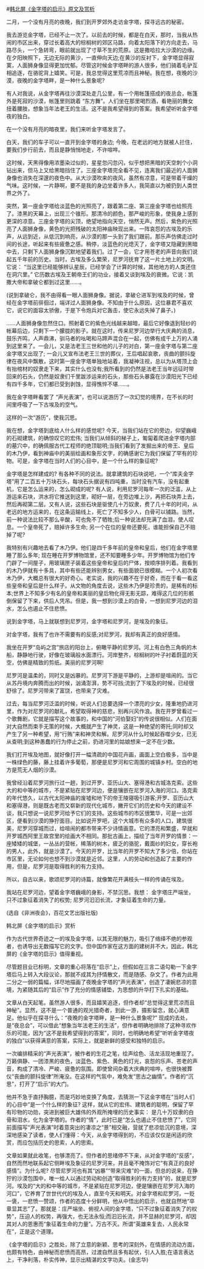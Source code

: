 #[韩北屏《金字塔的启示》原文及赏析](https://www.vrrw.net/wx/9130.html)

二月，一个没有月亮的夜晚，我们到开罗郊外走访金字塔，探寻远古的秘密。

我去游览金字塔，已经不止一次了。以前去的时候，都是在白天，那时，当我从热闹的市区出来，穿过长着高大的棕榈树的郊区马路，向着太阳落下的方向走去，马路尽头，一个急转弯，眼前就出现了寸草不生的荒原。这是撒哈拉大沙漠的边缘。在夕阳映照下，无边无际的黄沙，一直伸向天边;在黄沙的反衬下，金字塔显得寂寞，人面狮身像显得更加忧郁。尽管这时候金字塔畔的游人很多，他们骑着毛驴互相追逐，在骆驼背上嬉笑。可是，我总觉得这里荒凉而且神秘。我在想，夜晚的沙漠，夜晚的金字塔畔，是一种什么景象呢?

有人对我说，从金字塔再往沙漠深处走几公里，有一个用帐篷搭成的夜总会，帐篷外是死寂的沙漠，帐篷里则跳着 “东方舞”。人们坐在那里喝烈酒，看艳丽的舞女扭着腰肢，想象当年法老王的生活。这不是我希望得到的答案。我希望听听金字塔夜的独白。

在一个没有月亮的暗夜里，我们来听金字塔发言了。

白天，我们的车子可以一直开到金字塔的身边; 今晚，在老远的地方就被人拦住，要我们步行前去，而且是静悄悄地走，不许喧哗。



这时候，天黑得像用浓墨染过似的，星星忽闪忽闪，似乎想把黑暗的天空刺个小洞钻出来，但马上又给黑暗挡住了。三座金字塔完全看不见，连离我们最近的人面狮身像也消失在深邃的夜色中。从大沙漠吹来的夜风，虽然有凉意，可是带着干燥的气味。这时候，一片静啊，要不是我的身边坐着许多人，我简直以为被扔到人类世界之外了。

突然，第一座金字塔给淡蓝色的光照亮了，跟着第二座、第三座金字塔也给照亮了。漆黑的天幕上，出现三个锥形。那清冷的颜色，那严峻的形象，使我身上感到更深的凉意。三座金字塔的尖顶，绝望地指向天空，悄然无声。然后，紫色的光照亮了人面狮身像，黄色的光把残破的太阳神庙映现出来。一阵哀怨的古埃及的乐声，从远到近，从低沉到响亮，从沙漠的那一头到了我们跟前。那乐声仿佛走过时间的长途，听起来有些疲惫之感。稍停，淡蓝色的光熄灭了，金字塔又隐藏到黑暗中去，只剩下人面狮身像沉默地望着我们。过了一会，它才用苍老的声音向我们说起五千年前的历史。当时，古埃及多么繁荣，尼罗河抚育了这一片土地上的文明。它说： “当这里已经能够辨认星辰，已经学会了计算的时候，其他地方的人类还住在洞穴里。” 它历数古埃及王朝帝王们的功业，接着又谈到埃及的衰微。它说：凯撒大帝和拿破仑都到过这里……。

(说到拿破仑，我不由得看一眼人面狮身像。据说，拿破仑进军到埃及的时候，曾经在金字塔前徘徊过，端详过人面狮身像。不知由于什么原因，这位暴君不喜欢它，说它的面容太骄傲，于是下令炮兵对它轰击，使它永远失掉了鼻子。)

……人面狮身像忽然住口。照射着它的紫色光线越来越暗，最后它好像退到轻纱的帐幕后边，只剩下一个朦胧的影子。就在这时，传来尼罗河边举行大庆典的消息，鼓乐齐鸣，人声鼎沸，驯马者的吆喝和马蹄声混合在一起，仿佛有成千上万的人涌到这里来了。一会儿，又是法老王三世和他的儿子的对白，第一座金字塔与第二座金字塔又出现了; 一会儿又宣布法老王三世的葬仪，王后唱起哀歌，丧曲的颤抖旋律在夜风中飘散，这时第一座金字塔单独地站着，我凝神注视，总以为从塔顶上会有抬棺材的奴隶走下来，其实什么也没有;我所看到的仍然是法老王当年远征时带回来的石头，仍然是奴隶们千里跋涉运来的石头，那些石头暴露在沙漠阳光下已经有四千多年，它们都已受到剥蚀，显得憔悴不堪……。

我在金字塔畔看罢了 “声光表演”，也可以说游历了一次幻觉的境界，在不长的时间里呼吸了一下古埃及的空气。

这样的一次“游历”，使我沉思。

我在想，金字塔到底给人什么样的感觉呢? 今天，当我们站在它的旁边，仰望巍峨的石砌建筑，的确惊叹它的宏伟; 当我们从倾斜的梯子上，匍匐着爬进金字塔内部的墓穴中，的确佩服古代工程师的绝顶聪明;当我们看到了发掘出来的帝王、皇后的木乃伊，看到神庙中的美丽绘画和象形文字，的确感谢它为我们保留了罕有的珍物。可是，金字塔在当时人们的心目中，是一个什么样的象征呢?

金字塔是怎样建成的? 有各种不同的说法。就拿建筑的石块说吧，一个“库夫金字塔”用了二百五十万块石头，每块石头据说有四吨重，当时没有汽车，没有起重机，它是怎么运来的，怎么砌成的呢? 有人说，利用尼罗河每年一次的泛滥，从上游运来石块，洪水将它推送到这里，砌好一层，在旁边堆上沙，再把石块弄上去，然后再砌第二层。又有人说，这些石块是驱使几十万奴隶，费了几十年的时间，从老远的地方运来的，在这条运输线上，死亡了不知多少人，白骨可以铺路。当然，前一种说法比较不那么辛酸，可也免不了牺牲;后一种说法却充满了血泪，使人叹息。一个皇帝死了，赔掉许多生命; 另一个在位的皇帝还要死，谁能担保自己不赔掉了呢?

我特别有兴趣地去看了木乃伊。他们是四千多年前的皇帝和皇后，他们在金字塔里睡了那么多年; 现在睡在开罗博物馆里，还不知要睡多少年。开罗博物馆为他们专门辟了一间屋子，用玻璃匣子装着这些皇帝和皇后的尸体，按顺序排列着。我看到的木乃伊就有十多具，其中有些还能辨别男女，有些面貌已很模糊。一个人初次看木乃伊，大概总有很大的好奇心。老实说，我的兴趣不在于好奇，而在于看一看这些皇帝和皇后是什么样子。从文物的角度去说，这些木乃伊是珍贵的，是稀有的标本;世界上不知多少有名的皇帝和美丽的皇后物化得无影无踪，难得这几位的形骸倒保留了下来，供后人凭吊。但是，我一想到沙漠上的白骨，一想到尼罗河边的泪水，怎么也遏止不住悲愤。

说到金字塔，马上就联想到尼罗河，金字塔和尼罗河，是埃及的象征。

对金字塔，我有了也许不需要有的反感;对尼罗河，我却有真正的良好感情。

我坐在开罗“岛屿之宫”旅店的阳台上，俯瞰平静的尼罗河。河上有白色三角帆的木船，静静地行驶，好像在玻璃般水面漂行。河岸整齐，棕榈树的叶子衬着蔚蓝的天空，仿佛是精致的剪纸。美丽的尼罗河啊!

尼罗河是温柔的，同时又是凶暴的。尼罗河下游是平静的，上游却是喧闹的。当它从苏丹境内奔腾而出的时候，汹涌澎湃，势不可挡;流到了下埃及的时候，已经很舒徐了。尼罗河带来了富饶，也带来了灾难。

过去，每当尼罗河泛滥的时候，听说人们总要选择一个漂亮的少女，隆重地扔进河里，作为对尼罗河的献礼，希望取得神的慈悲，别再兴风作浪。我在开罗曾看过一个歌舞剧，它就是描写这个故事的，和中国的“河伯娶妇”的传说很相似。人们在面对大自然而束手无策的时候，大概就产生了神灵，这是一种绝望的寄托;同时却又产生了另一种希望，用“行贿”来和神灵和解。尼罗河从什么时候起吞噬少女，已无从查明;到这种愚蠢的行为停止之前，扔进河里的姑娘想来一定不在少数。

我们打开埃及地图，就好像打开一幅清疏的中国花卉画，画面上空白极多，当中是一株绿色的藤，藤上挂着许多葡萄，那便是尼罗河和它周围的城镇乡村。空白的地方是荒无人烟的沙漠。

我曾经沿着尼罗河旅行过一趟，到过开罗、亚历山大、塞得港和古城洛克索。这些大的和中等的城市，不是紧贴在尼罗河边，便是镶嵌在尼罗河入海的河口。洛克索的年代悠久，以古代太阳神庙的废墟和地下的帝王陵寝吸引游客;开罗、亚历山大和塞得港，则是既古老而又崭新的现代化城市，撇开它们的历史和今天的建设不谈，我只想说一说尼罗河给予它们的支持。这些城市的市区很繁华，可是一出郊区，便看到沙漠的狰狞面目。比如说开罗吧，这个大城市有众多的人口，建筑很美，尼罗河穿城而过，给喧闹的都市带来不少诗情画意。它的漂亮和繁盛，早就和开罗城西阿里王故宫里的绘画大不相同。那批古画上，描绘了当年开罗的情景：一座矮矮的城堡，一丛丛的营帐，稀落的树木，疲乏的骆驼，戴面纱的妇女，穿长袍的男人，此外，就是沙漠了。今天的开罗，比当年的开罗不知大了多少倍，你站在市区里，无论如何也想不到沙漠就是近邻。这里，人的劳动和创造起了主要的作用，但是，尼罗河是取得胜利的有力支持。

所以，自古以来，歌颂尼罗河的诗篇，就像繁花开满枝头一样的传诵在埃及。

我站在尼罗河边，望着金字塔巍峨的身影，不禁沉思。我想： 金字塔庄严端坐，只不过象征着消失了的权势; 尼罗河汩汩长流，才象征着生命的力量。

(选自《非洲夜会》，百花文艺出版社版)

韩北屏《金字塔的启示》赏析

作为古代世界奇迹之一的埃及金字塔，以其无限的魅力，吸引了络绎不绝的参观者，也诱导出无数描写它的文字。但中国作家在这方面的建树并不大，因此，韩北屏的《金字塔的启示》值得重视。

尽管题目业已标明，文章的重心将落在“启示”上，但假如在三言二语勾勒一下金字塔后马上转入大段议论，那就不成其为抒情散文，而是随感、杂文了。作者为此用二分之一弱的篇幅，详尽地描画了夜晚金字塔的“声光表演”，创造了凄婉悲凉的意境，为紧随其后的“启示”作了充分的情感铺垫，为思想的升华打下扎实的基础。

文章从白天起笔。虽然游人很多，而且嬉笑追逐，但作者却“总觉得这里荒凉而且神秘”。显然，这不是一个普通的观光猎奇者，到此一游，摄影留念，就心满意足。他似乎在探寻什么：“夜晚的金字塔畔，是一种什么景象呢?” 现成的去处，是“夜总会”，可以借此“想象当年法老王的生活”，但作者明确地排除了这种寻欢作乐的可能，因为“这不是我希望得到的答案”，同时，也明确地希望“听听金字塔夜的独白”以获得满意的答案，实际上，就是新鲜的感受和独特的启示。

一次编排精采的“声光表演”，被作者的生花之笔，绘声绘色、活龙活现地重现了。万籁俱静、一团漆黑的夜色，淡蓝色、紫色、黄色的灯光，哀怨的乐声、苍老的声音，构成了清冷、严峻、疲惫的氛围。即使曾间杂着大庆典的喧哗，也很快被葬仪“丧曲的颤抖旋律”所淹没。在这样的气氛中，难免发“思古之幽情”。作者的“沉思”，打开了“启示”的大门。

他并不急于直抒胸臆，而是巧妙地变换了角度，去猜测一下这金字塔在“当时人们的心目中”是一个什么样的象征? 这样，就从它的宏伟、建筑者的聪明，保留了罕有珍物的功勋，突进到被巨大雄伟的外观所掩埋的历史事实： 是几十万奴隶的白骨和泪水，化为金字塔的。作者的“情”，此时已是“怎么也遏止不住悲愤了”，它同前面描写“声光表演”时着意突出的凄凉之“景”相交融，营就了悲凉低沉的意境，深深地感染了读者，使人们懂得：今天，从金字塔得到的，不应该仅仅是闲适的欣赏，而应包括历史的思索，人的思索。

文章如果就此收笔，也够漂亮了。但作者的思绪停不下来，从对金字塔的“反感”，自然而然地联系起它侧畔埃及象征的尼罗河来，并且毫不掩饰对它“有真正的良好感情”。为什么呢? 尽管尼罗河也有其“凶暴”“带来灾难”的一面，但总的说来，在狰狞的沙漠包围中，唯一给人以通过劳动和创造“取得胜利的有力支持”的，就是尼罗河。埃及的“大的和中等的城市，不是紧贴在尼罗河边，便是镶嵌在尼罗河入海的河口”，它养育了世世代代的埃及人，直至今天和明天。对金字塔和尼罗河，一贬一褒，一悲愤一赞颂，作者的态度十分鲜明，他从中悟出的启示，也就自然地“卒章显其志”了。那就是：庄严端坐、俯视人间的金字塔，“只不过象征着消失了的权势”，压迫人的权势，再强大，也无法永恒;而汩汩长流，并不显赫的尼罗河，却因其对人的恩惠而“象征着生命的力量”。万古不灭。所谓“英雄来复去，人民永常在”，正是这个道理。

《金字塔的启示》之胜处，除了立意的新颖、思考的深刻外，在情感的流动方面，也颇有特色，由神秘而悲愤而高昂，过渡自然且多有起伏，引人入胜;在语言表达上，干净利落，朴实传神，显示出精湛的文字功夫。(金志华)

